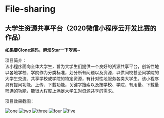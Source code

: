 # File-sharing
## 大学生资源共享平台（2020微信小程序云开发比赛的作品）  
  
**如果要Clone源码，麻烦Star一下呀亲~**

项目简介：  
该小程序面向全体大学生，旨为大学生们提供一个良好的资源共享平台，创新性地以各地学校、学院作为分类标准，划分所有问题以及资源，以供同校甚至同学院的大学生交流、共享学校或学院的特定资源，有针对性地服务各类大学生。该小程序具有提问功能，上传、下载功能，关键字搜索以及按学校、学院、有用量、下载量筛选的功能，能很大程度上满足大学生对资源共享的需求。  
  
项目效果截图：
  
![one](https://github.com/mushroomCerys/Filesharing/blob/master/Pictures/1.jpg)
![two](https://github.com/mushroomCerys/Filesharing/blob/master/Pictures/2.jpg)
![three](https://github.com/mushroomCerys/Filesharing/blob/master/Pictures/3.jpg)
![four](https://github.com/mushroomCerys/Filesharing/blob/master/Pictures/4.jpg)
![five](https://github.com/mushroomCerys/Filesharing/blob/master/Pictures/5.jpg)
